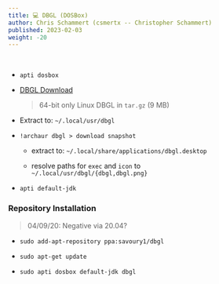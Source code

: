 ```yaml
---
title: 💻 DBGL (DOSBox)
author: Chris Schammert (csmertx -- Christopher Schammert)
published: 2023-02-03
weight: -20
---
```


<br />

- ```apti dosbox```

- [DBGL Download](https://dbgl.org/#download)

    > 64-bit only Linux DBGL in ```tar.gz``` (9 MB)

- Extract to: ```~/.local/usr/dbgl```

- ```!archaur dbgl > download snapshot```

    - extract to: ```~/.local/share/applications/dbgl.desktop```

    - resolve paths for ```exec``` and ```icon``` to ```~/.local/usr/dbgl/{dbgl,dbgl.png}```

- ```apti default-jdk```

### Repository Installation

> 04/09/20: Negative via 20.04?

- ```sudo add-apt-repository ppa:savoury1/dbgl```

- ```sudo apt-get update```

- ```sudo apti dosbox default-jdk dbgl```
